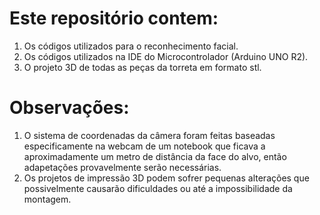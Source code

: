 # Este repositório contem:
1. Os códigos utilizados para o reconhecimento facial.
2. Os códigos utilizados na IDE do Microcontrolador (Arduino UNO R2).
3. O projeto 3D de todas as peças da torreta em formato stl.

# Observações:
1. O sistema de coordenadas da câmera foram feitas baseadas especificamente na webcam de um notebook que ficava a aproximadamente um metro de distância da face do alvo, então adapetações provavelmente serão necessárias.
2. Os projetos de impressão 3D podem sofrer pequenas alterações que possivelmente causarão dificuldades ou até a impossibilidade da montagem.
